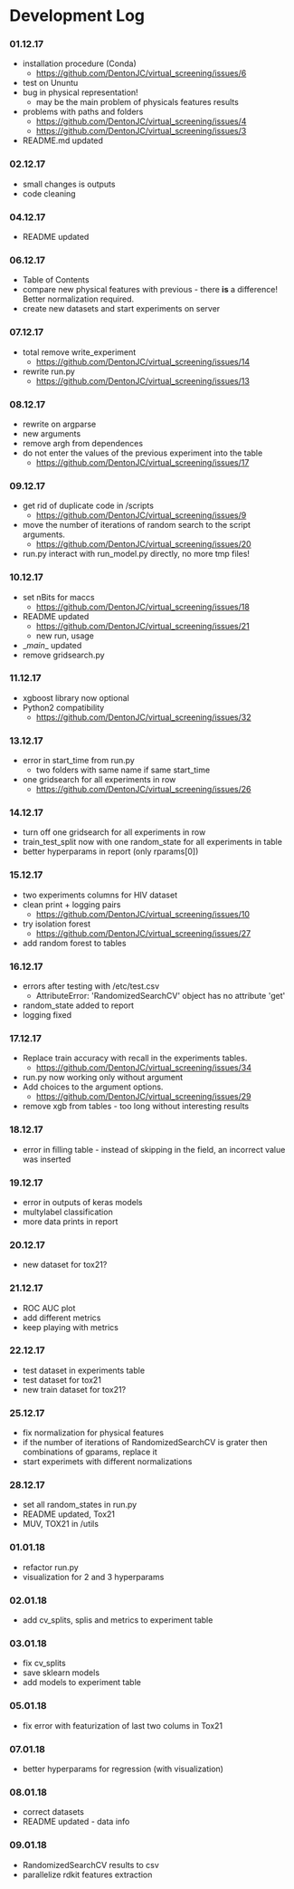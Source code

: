 # Development Log
### 01.12.17
- installation procedure (Conda)
  - https://github.com/DentonJC/virtual_screening/issues/6
- test on Ununtu
- bug in physical representation!
  - may be the main problem of physicals features results
- problems with paths and folders
  - https://github.com/DentonJC/virtual_screening/issues/4
  - https://github.com/DentonJC/virtual_screening/issues/3
- README.md updated

### 02.12.17
- small changes is outputs
- code cleaning

### 04.12.17
- README updated

### 06.12.17
- Table of Contents
- compare new physical features with previous - there <b>is</b> a difference! Better normalization required.
- create new datasets and start experiments on server

### 07.12.17
- total remove write_experiment
  - https://github.com/DentonJC/virtual_screening/issues/14
- rewrite run.py
  - https://github.com/DentonJC/virtual_screening/issues/13

### 08.12.17
- rewrite on argparse
- new arguments
- remove argh from dependences
- do not enter the values of the previous experiment into the table
  - https://github.com/DentonJC/virtual_screening/issues/17

### 09.12.17
- get rid of duplicate code in /scripts
  - https://github.com/DentonJC/virtual_screening/issues/9
- move the number of iterations of random search to the script arguments.
  - https://github.com/DentonJC/virtual_screening/issues/20
- run.py interact with run_model.py directly, no more tmp files!

### 10.12.17
- set nBits for maccs
  - https://github.com/DentonJC/virtual_screening/issues/18
- README updated
  - https://github.com/DentonJC/virtual_screening/issues/21
  - new run, usage
- \__main__ updated
- remove gridsearch.py

### 11.12.17
- xgboost library now optional
- Python2 compatibility
  - https://github.com/DentonJC/virtual_screening/issues/32

### 13.12.17
- error in start_time from run.py
  - two folders with same name if same start_time
- one gridsearch for all experiments in row
  - https://github.com/DentonJC/virtual_screening/issues/26

### 14.12.17
- turn off one gridsearch for all experiments in row
- train_test_split now with one random_state for all experiments in table
- better hyperparams in report (only rparams[0])

### 15.12.17
- two experiments columns for HIV dataset
- clean print + logging pairs
  - https://github.com/DentonJC/virtual_screening/issues/10
- try isolation forest
  - https://github.com/DentonJC/virtual_screening/issues/27
- add random forest to tables

### 16.12.17
- errors after testing with /etc/test.csv
  - AttributeError: 'RandomizedSearchCV' object has no attribute 'get'
- random_state added to report
- logging fixed

### 17.12.17
- Replace train accuracy with recall in the experiments tables.
  - https://github.com/DentonJC/virtual_screening/issues/34
- run.py now working only without argument
- Add choices to the argument options.
  - https://github.com/DentonJC/virtual_screening/issues/29
- remove xgb from tables - too long without interesting results

### 18.12.17
- error in filling table - instead of skipping in the field, an incorrect value was inserted

### 19.12.17
- error in outputs of keras models
- multylabel classification
- more data prints in report

### 20.12.17
- new dataset for tox21?

### 21.12.17
- ROC AUC plot
- add different metrics
- keep playing with metrics

### 22.12.17
- test dataset in experiments table
- test dataset for tox21
- new train dataset for tox21?

### 25.12.17
- fix normalization for physical features
- if the number of iterations of RandomizedSearchCV is grater then combinations of gparams, replace it
- start experimets with different normalizations

### 28.12.17
- set all random_states in run.py
- README updated, Tox21
- MUV, TOX21 in /utils

### 01.01.18
- refactor run.py
- visualization for 2 and 3 hyperparams

### 02.01.18
- add cv_splits, splis and metrics to experiment table

### 03.01.18
- fix cv_splits
- save sklearn models
- add models to experiment table

### 05.01.18
- fix error with featurization of last two colums in Tox21

### 07.01.18
- better hyperparams for regression (with visualization)

### 08.01.18
- correct datasets
- README updated - data info

### 09.01.18
- RandomizedSearchCV results to csv
- parallelize rdkit features extraction
